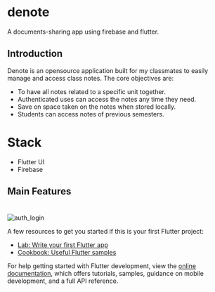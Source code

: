 # denote

A documents-sharing app using firebase and flutter.

## Introduction

Denote is an opensource application built for my classmates to easily manage and access class notes.
The core objectives are:
 * To have all notes related to a specific unit together.
 * Authenticated uses can access the notes any time they need.
 * Save on space taken on the notes when stored locally.
 * Students can access notes of previous semesters.

# Stack
* Flutter UI
* Firebase


## Main Features
#
![auth_login](https://user-images.githubusercontent.com/56781148/220371846-23169c59-8942-4c83-9a32-1b8c258ac0b2.png)


A few resources to get you started if this is your first Flutter project:

- [Lab: Write your first Flutter app](https://docs.flutter.dev/get-started/codelab)
- [Cookbook: Useful Flutter samples](https://docs.flutter.dev/cookbook)

For help getting started with Flutter development, view the
[online documentation](https://docs.flutter.dev/), which offers tutorials,
samples, guidance on mobile development, and a full API reference.
